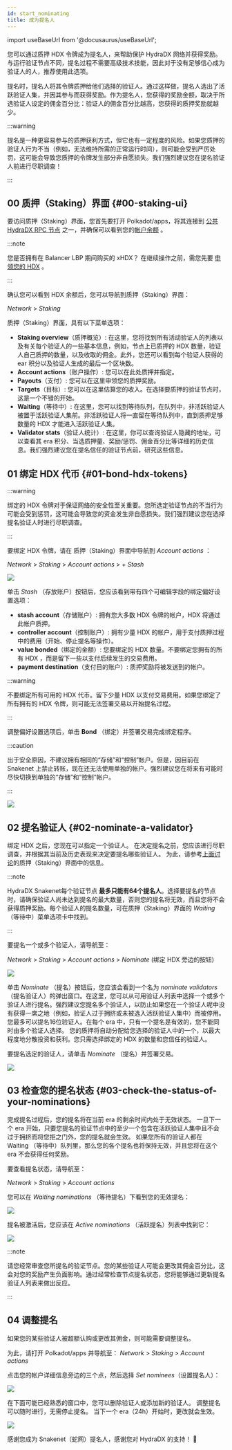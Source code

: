 ```yaml
---
id: start_nominating
title: 成为提名人
---
```


import useBaseUrl from '@docusaurus/useBaseUrl';

您可以通过质押 HDX 令牌成为提名人，来帮助保护 HydraDX 网络并获得奖励。与运行验证节点不同，提名过程不需要高级技术技能，因此对于没有足够信心成为验证人的人，推荐使用此选项。

提名时，提名人将其令牌质押给他们选择的验证人。通过这样做，提名人选出了活跃验证人集，并因其参与而获得奖励。作为提名人，您获得的奖励金额，取决于所选验证人设定的佣金百分比：验证人的佣金百分比越高，您获得的质押奖励就越少。

:::warning

提名是一种更容易参与的质押获利方式，但它也有一定程度的风险。如果您质押的验证人行为不当（例如，无法维持所需的正常运行时间），则可能会受到严厉处罚，这可能会导致您质押的令牌发生部分非自愿损失。我们强烈建议您在提名验证人前进行尽职调查！

:::

## 00 质押（Staking）界面 {#00-staking-ui}

要访问质押（Staking）界面，您首先要打开 Polkadot/apps，将其连接到 [公共 HydraDX RPC 节点](/polkadotjs_apps_public) 之一，并确保可以看到您的[帐户余额](https://polkadot.js.org/apps/?rpc=wss%3A%2F%2Frpc-01.snakenet.hydradx.io#/accounts) 。

:::note

您是否拥有在 Balancer LBP 期间购买的 xHDX？ 在继续操作之前，需您先要 [申领您的 HDX](/claim) 。

:::

确认您可以看到 HDX 余额后，您可以导航到质押（Staking）界面：

*Network* > *Staking*

质押（Staking）界面，具有以下菜单选项：

* **Staking overview**（质押概览）: 在这里，您将找到所有活动验证人的列表以及有关每个验证人的一些基本信息，例如，节点上已质押的 HDX 数量，验证人自己质押的数量，以及收取的佣金。此外，您还可以看到每个验证人获得的 ear 积分以及验证人生成的最后一个区块数。
* **Account actions**（账户操作）: 您可以在此处质押并指定。
* **Payouts**（支付）: 您可以在这里申领您的质押奖励。
* **Targets**（目标）: 您可以在这里估算您的收入。在选择要质押的验证节点时，这是一个不错的开始。
* **Waiting**（等待中）: 在这里，您可以找到等待队列，在队列中，非活跃验证人被置于活跃验证人集前。非活跃验证人将一直留在等待队列中，直到质押足够数量的 HDX 才能进入活跃验证人集。
* **Validator stats**（验证人统计）: 在这里，你可以查询验证人隐藏的地址，可以查看其 era 积分、当选质押量、奖励/惩罚、佣金百分比等详细的历史信息。我们强烈建议您在提名信任的验证节点前，研究这些信息。

## 01 绑定 HDX 代币 {#01-bond-hdx-tokens}

:::warning

绑定的 HDX 令牌对于保证网络的安全性至关重要。您所选定验证节点的不当行为可能会受到惩罚，这可能会导致您的资金发生非自愿损失。我们强烈建议您在选择提名验证人时进行尽职调查。

:::

要绑定 HDX 令牌，请在 质押（Staking）界面中导航到 *Account actions* ：

*Network* > *Staking* > *Account actions* > *+ Stash*

<div style={{textAlign: 'center'}}>
  <img src={useBaseUrl('/nominator-guide/bond-hdx-1.png')} />
</div>

单击 *Stash* （存放账户）按钮后，您应该看到带有四个可编辑字段的绑定偏好设置选项： 
* **stash account**（存储账户）: 拥有您大多数 HDX 令牌的帐户，HDX 将通过此帐户质押。
* **controller account**（控制账户）: 拥有少量 HDX 的帐户，用于支付质押过程中的费用（开始、停止提名等操作）。
* **value bonded**（绑定的金额）: 您要绑定的 HDX 数量。不要绑定您拥有的所有 HDX ，而是留下一些以支付后续发生的交易费用。
* **payment destination**（支付目的账户）: 质押奖励将被发送到的帐户。

:::warning

不要绑定所有可用的 HDX 代币。留下少量 HDX 以支付交易费用。如果您绑定了所有拥有的 HDX 令牌，则可能无法签署交易以开始提名过程。

:::

调整偏好设置选项后，单击 **Bond** （绑定）并签署交易完成绑定程序。 

:::caution

出于安全原因，不建议拥有相同的“存储”和“控制”帐户。但是，因目前在 Snakenet 上禁止转账，现在还无法使用单独的帐户。强烈建议您在将来有可能时尽快切换到单独的“存储”和“控制”帐户。

:::

<div style={{textAlign: 'center'}}>
  <img src={useBaseUrl('/nominator-guide/bond-hdx-2.png')} />
</div>

## 02 提名验证人 {#02-nominate-a-validator}

绑定 HDX 之后，您现在可以指定一个验证人。 在决定提名之前，您应该进行尽职调查，并根据其当前及历史表现来决定要提名哪些验证人。 为此，请参考[上面讨论](#00-staking-ui)的质押（Staking）界面中的信息。

:::note

HydraDX Snakenet每个验证节点 **最多只能有64个提名人**。选择要提名的节点时，请确保验证人尚未达到提名的最大数量，否则您的提名将无效，而且您将不会获得质押奖励。每个验证人的提名数量，可在质押（Staking）界面的 *Waiting* （等待中）菜单选项卡中找到。

:::

要提名一个或多个验证人，请导航至：

*Network* > *Staking* > *Account actions* > *Nominate* (绑定 HDX 旁边的按钮)

<div style={{textAlign: 'center'}}>
  <img src={useBaseUrl('/nominator-guide/nominate-validator-1.png')} />
</div>

单击 *Nominate* （提名）按钮后，您应该会看到一个名为 *nominate validators* （提名验证人）的弹出窗口。在这里，您可以从可用验证人列表中选择一个或多个验证人进行提名。强烈建议您提名多个验证人，以防止如果您在一个验证人呢中没有获得一席之地（例如，验证人过于拥挤或未被选入活跃验证人集中）而被停用。您最多可以提名16位验证人。在每个 era 中，只有一个提名是有效的，您不能同时由多个验证人选择。 您的质押将自动分配给您选择的验证人中的一个，以最大程度地分散投资和获利。您只需选择绑定的 HDX 的数量和您信任的验证人。  

要提名选定的验证人，请单击 _Nominate_ （提名）并签署交易。

<div style={{textAlign: 'center'}}>
  <img src={useBaseUrl('/nominator-guide/nominate-validator-2.png')} />
</div>


## 03 检查您的提名状态 {#03-check-the-status-of-your-nominations}

完成提名过程后，您的提名将在当前 era 的剩余时间内处于无效状态。 一旦下一个 era 开始，只要您提名的验证节点中的至少一个包含在活跃验证人集中且不会过于拥挤而将您拒之门外，您的提名就会生效。 如果您所有的验证人都在 Waiting （等待中）队列里，那么您的各个提名也将保持无效，并且您将在这个 era 不会获得任何奖励。

要查看提名状态，请导航至：

*Network* > *Staking* > *Account actions*

您可以在 *Waiting nominations* （等待提名）下看到您的无效提名：

<div style={{textAlign: 'center'}}>
  <img src={useBaseUrl('/nominator-guide/nominate-validator-3.png')} />
</div>

提名被激活后，您应该在 *Active nominations* （活跃提名）列表中找到它：

<div style={{textAlign: 'center'}}>
  <img src={useBaseUrl('/nominator-guide/nominate-validator-4.png')} />
</div>  

:::note

请您经常审查您所提名的验证节点。您的某些验证人可能会更改其佣金百分比，这会对您的奖励产生负面影响。通过经常检查节点提名状态，您将能够通过更新提名验证人列表来做出反应。  

:::

## 04 调整提名

如果您的某些验证人被超额认购或更改其佣金，则可能需要调整提名。

为此，请打开 Polkadot/apps 并导航至：
*Network* > *Staking* > *Account actions*

点击您的帐户详细信息旁边的三个点，然后选择 _Set nominees_（设置提名人）：

<div style={{textAlign: 'center'}}>
  <img src={useBaseUrl('/nominator-guide/nominate-set-nominees.png')} />
</div>

在下面可能已经熟悉的窗口中，您可以删除验证人或添加新的验证人。
调整提名可以随时进行，无需停止提名。 当下一个 era（24h）开始时，更改就会生效。

<div style={{textAlign: 'center'}}>
  <img src={useBaseUrl('/nominator-guide/nominate-validator-2.png')} />
</div>  


感谢您成为 Snakenet（蛇网）提名人，感谢您对 HydraDX 的支持！ 🎉
